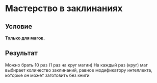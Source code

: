 # Мастерство в заклинаниях
## Условие
**Только для магов.**
## Результат
Можно брать 10 раз (1 раз на круг магии)
На каждый раз (круг) маг выбирает количество заклинаний, равное модификатору интеллекта, которые он может заготовить без книги